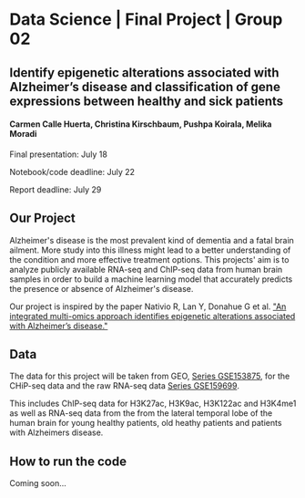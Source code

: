 # Data Science | Final Project | Group 02
## Identify epigenetic alterations associated with Alzheimer’s disease and classification of gene expressions between healthy and sick patients
#### Carmen Calle Huerta, Christina Kirschbaum, Pushpa Koirala, Melika Moradi

Final presentation: July 18

Notebook/code deadline: July 22

Report deadline: July 29


## Our Project

Alzheimer's disease is the most prevalent kind of dementia and a fatal brain ailment. 
More study into this illness might lead to a better understanding of the condition and more effective treatment options. 
This projects' aim is to analyze publicly available RNA-seq and ChIP-seq data from human brain samples 
in order to build a machine learning model that accurately predicts the presence or absence of Alzheimer's disease.

Our project is inspired by the paper
Nativio R, Lan Y, Donahue G et al. ["An integrated multi-omics approach identifies
epigenetic alterations associated with Alzheimer’s disease."](https://www.ncbi.nlm.nih.gov/pmc/articles/PMC8098004/)


## Data

The data for this project will be taken from GEO, [Series GSE153875](https://www.ncbi.nlm.nih.gov/geo/query/acc.cgi?acc=GSE153875), for the CHiP-seq data and the raw RNA-seq data [Series GSE159699](https://www.ncbi.nlm.nih.gov/Traces/study/?acc=PRJNA670209&o=acc_s%3Aa). 

This includes ChIP-seq data for H3K27ac, H3K9ac, H3K122ac and H3K4me1 as well as RNA-seq data from the
from the lateral temporal lobe of the human brain for young healthy patients, old heathy patients and patients with Alzheimers disease.


## How to run the code

Coming soon...
